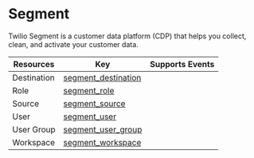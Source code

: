 Segment
=======
Twilio Segment is a customer data platform (CDP) that helps you collect, clean, and activate your customer data.

| **Resources** | **Key**                                         | **Supports Events** |
| ------------- | ----------------------------------------------- | ------------------- |
| Destination   | [segment\_destination](segment\_destination.md) |                     |
| Role          | [segment\_role](segment\_role.md)               |                     |
| Source        | [segment\_source](segment\_source.md)           |                     |
| User          | [segment\_user](segment\_user.md)               |                     |
| User Group    | [segment\_user\_group](segment\_user\_group.md) |                     |
| Workspace     | [segment\_workspace](segment\_workspace.md)     |                     |
